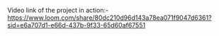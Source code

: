 Video link of the project in action:- https://www.loom.com/share/80dc210d96d143a78ea071f9047d6361?sid=e6a707d1-e66d-437b-9f33-65d60af67551
